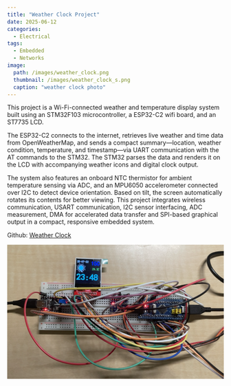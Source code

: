 ```yaml
---
title: "Weather Clock Project"
date: 2025-06-12
categories:
  - Electrical
tags:
  - Embedded
  - Networks
image: 
  path: /images/weather_clock.png
  thumbnail: /images/weather_clock_s.png
  caption: "weather clock photo"
---
```


This project is a Wi-Fi-connected weather and temperature display system built using an STM32F103 microcontroller, a ESP32-C2 wifi board, and an ST7735 LCD. 

The ESP32-C2 connects to the internet, retrieves live weather and time data from OpenWeatherMap, and sends a compact summary—location, weather condition, temperature, and timestamp—via UART communication with the AT commands to the STM32. The STM32 parses the data and renders it on the LCD with accompanying weather icons and digital clock output.

The system also features an onboard NTC thermistor for ambient temperature sensing via ADC, and an MPU6050 accelerometer connected over I2C to detect device orientation. Based on tilt, the screen automatically rotates its contents for better viewing. This project integrates wireless communication, USART communication, I2C sensor interfacing, ADC measurement, DMA for accelerated data transfer and SPI-based graphical output in a compact, responsive embedded system.


Github: <a href="https://github.com/Rachelyan666/weather_clock">Weather Clock</a>

![Weather Clock](images/weather_clock.png)
